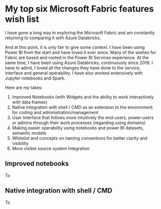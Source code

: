 # My top six Microsoft Fabric features wish list

I have gone a long way in exploring the Microsoft Fabric and am constantly returning to comparing it with Azure Databricks.

And at this point, it is only fair to give some context. I have been using Power BI from the start and have loved it ever since. Many of the wishes for Fabric are based and rooted in the Power BI Services experience. At the same time, I have been using Azure Databricks, continuously since 2019. I have to admit, I loved all the changes they have done to the service, interface and general operability. I have also worked extensively with Jupyter notebooks and Spark.


Here are my takes:

1. Improved Notebooks (with Widgets and the ability to work interactively with data frames)
3. Native integration with shell / CMD as an extension to the environment for coding and administration/management
4. User Interface that follows more intuitively the end-users, power-users or admins through their work processes (regarding using domains)
5. Making easier operability using notebooks and power BI datasets, semantic models
6. Whitelist and concepts on naming conventions for better clarity and visibility
2. More visible source system integration

## Improved notebooks

To


## Native integration with shell / CMD

To